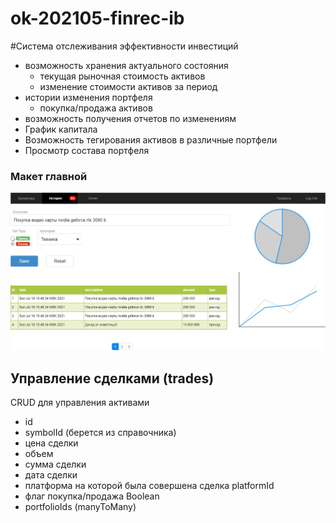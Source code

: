 # ok-202105-finrec-ib

#Система отслеживания эффективности инвестиций

- возможность хранения актуального состояния
  - текущая рыночная стоимость активов
  - изменение стоимости активов за период
- истории изменения портфеля
  - покупка/продажа активов
- возможность получения отчетов по изменениям
- График капитала
- Возможность тегирования активов в различные портфели
- Просмотр состава портфеля

### Макет главной

![maket](docs/files/maket.jpg)


## Управление сделками (trades)

CRUD для управления активами
- id
- symbolId (берется из справочника)
- цена сделки
- объем
- сумма сделки
- дата сделки
- платформа на которой была совершена сделка platformId
- флаг покупка/продажа Boolean
- portfolioIds (manyToMany)